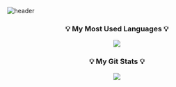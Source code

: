 <!--
**kihyeoon/kihyeoon** is a ✨ _special_ ✨ repository because its `README.md` (this file) appears on your GitHub profile.

Here are some ideas to get you started:

- 🔭 I’m currently working on ...
- 🌱 I’m currently learning ...
- 👯 I’m looking to collaborate on ...
- 🤔 I’m looking for help with ...
- 💬 Ask me about ...
- 📫 How to reach me: ...
- 😄 Pronouns: ...
- ⚡ Fun fact: ...
-->
![header](https://capsule-render.vercel.app/api?type=waving&color=auto&height=200&section=header&text=Hello!%20👋&fontSize=50&animation=twinkling)

<!--
[![Solved.ac
kihyeoon](http://mazassumnida.wtf/api/v2/generate_badge?boj=bangion)](https://solved.ac/bangion)
-->

<h3 align="center">💡 My Most Used Languages 💡</h3>
<p align="center">
  <a href="https://github.com/kihyeoon">
    <img align="center" src="https://github-readme-stats.vercel.app/api/top-langs/?username=kihyeoon&layout=compact&show_icons=ture&show_owner=ture&hide_title=ture&theme=nord" />
  </a>
</p>
<h3 align="center">💡 My Git Stats 💡</h3>
<p align="center">
  <a href="https://github.com/kihyeoon">
    <img align="center" src="https://github-readme-stats.vercel.app/api?username=kihyeoon&hide=ture&hide_title=ture&show_icons=ture&include_all_commits=ture&theme=nord" />
  </a>
</p>
